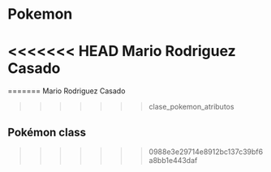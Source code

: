 # Pokemon
<<<<<<< HEAD
Mario Rodriguez Casado
=======

=======
Mario Rodriguez Casado
>>>>>>> clase_pokemon_atributos

## Pokémon class


>>>>>>> 0988e3e29714e8912bc137c39bf6a8bb1e443daf
